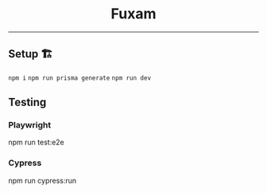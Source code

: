 <div align="center">

# Fuxam

</div>

---

## Setup 🏗
`npm i`
`npm run prisma generate`
`npm run dev`

## Testing
### Playwright
npm run test:e2e
### Cypress
npm run cypress:run



